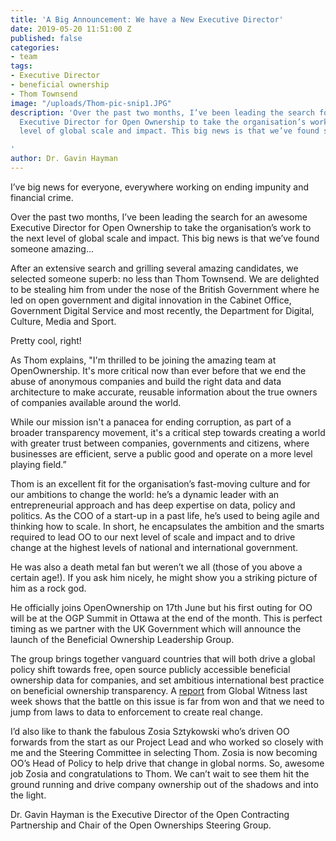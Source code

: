 ```yaml
---
title: 'A Big Announcement: We have a New Executive Director'
date: 2019-05-20 11:51:00 Z
published: false
categories:
- team
tags:
- Executive Director
- beneficial ownership
- Thom Townsend
image: "/uploads/Thom-pic-snip1.JPG"
description: 'Over the past two months, I’ve been leading the search for an awesome
  Executive Director for Open Ownership to take the organisation’s work to the next
  level of global scale and impact. This big news is that we’ve found someone amazing...

'
author: Dr. Gavin Hayman
---
```


I’ve big news for everyone, everywhere working on ending impunity and financial crime. 

Over the past two months, I’ve been leading the search for an awesome Executive Director for Open Ownership to take the organisation’s work to the next level of global scale and impact. This big news is that we’ve found someone amazing...

After an extensive search and grilling several amazing candidates, we selected someone superb: no less than Thom Townsend. We are delighted to be stealing him from under the nose of the British Government where he led on open government and digital innovation in the Cabinet Office, Government Digital Service and most recently, the Department for Digital, Culture, Media and Sport.  

Pretty cool, right! 

As Thom explains, "I'm thrilled to be joining the amazing team at OpenOwnership. It's more critical now than ever before that we end the abuse of anonymous companies and build the right data and data architecture to make accurate, reusable information about the true owners of companies available around the world.

While our mission isn't a panacea for ending corruption, as part of a broader transparency movement, it's a critical step towards creating a world with greater trust between companies, governments and citizens, where businesses are efficient, serve a public good and operate on a more level playing field.”

Thom is an excellent fit for the organisation’s fast-moving culture and for our ambitions to change the world: he’s a dynamic leader with an entrepreneurial approach and has deep expertise on data, policy and politics. As the COO of a start-up in a past life, he’s used to being agile and thinking how to scale. In short, he encapsulates the ambition and the smarts required to lead OO to our next level of scale and impact and to drive change at the highest levels of national and international government.  
 
He was also a death metal fan but weren’t we all (those of you above a certain age!). If you ask him nicely, he might show you a striking picture of him as a rock god. 
 
He officially joins OpenOwnership on 17th June but his first outing for OO will be at the OGP Summit in Ottawa at the end of the month. This is perfect timing as we partner with the UK Government which will announce the launch of the Beneficial Ownership Leadership Group.

The group brings together vanguard countries that will both drive a global policy shift towards free, open source publicly accessible beneficial ownership data for companies, and set ambitious international best practice on beneficial ownership transparency. A [report](https://www.globalwitness.org/en/campaigns/corruption-and-money-laundering/anonymous-company-owners/companies-we-keep/#chapter-0/section-0) from Global Witness last week shows that the battle on this issue is far from won and that we need to jump from laws to data to enforcement to create real change. 

I’d also like to thank the fabulous Zosia Sztykowski who’s driven OO forwards from the start as our Project Lead and who worked so closely with me and the Steering Committee in selecting Thom. Zosia is now becoming OO’s Head of Policy to help drive that change in global norms.
So, awesome job Zosia and congratulations to Thom. We can’t wait to see them hit the ground running and drive company ownership out of the shadows and into the light. 

Dr. Gavin Hayman is the Executive Director of the Open Contracting Partnership and Chair of the Open Ownerships Steering Group. 

